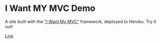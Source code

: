 # I Want MY MVC Demo

A site built with the ["I Want My MVC"](https://github.com/lorenkp/i_want_my_mvc) framework, deployed to Heroku. Try it out!

[Live](https://i-want-my-mvc.herokuapp.com)
